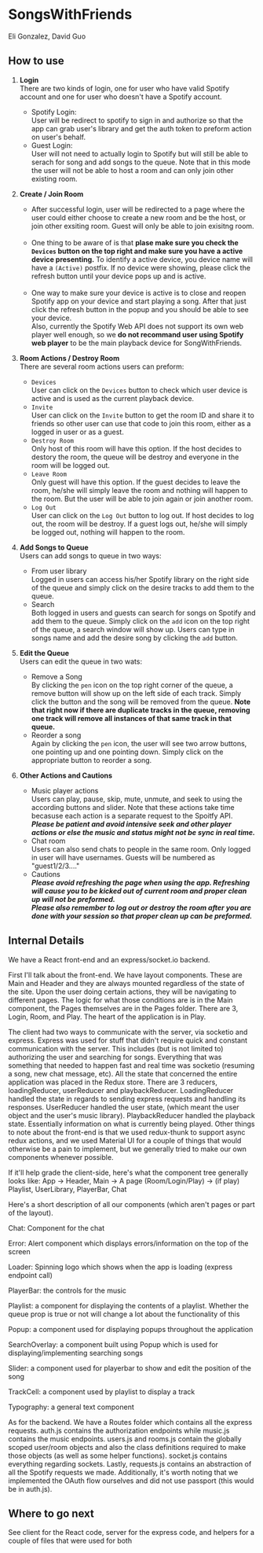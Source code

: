 # SongsWithFriends

Eli Gonzalez, David Guo

## How to use

1. **Login** <br />
	There are two kinds of login, one for user who have valid Spotify account and one for user who doesn't have a Spotify account. <br />
	* Spotify Login: <br />
		User will be redirect to spotify to sign in and authorize so that the app can grab user's library and get the auth token to preform action on user's behalf. <br />
	* Guest Login: <br />
		User will not need to actually login to Spotify but will still be able to serach for song and add songs to the queue. Note that in this mode the user will not be able to host a room and can only join other existing room. <br />

2. **Create / Join Room** <br />
	* After successful login, user will be redirected to a page where the user could either choose to create a new room and be the host, or join other exsiting room. Guest will only be able to join exisitng room. <br /><br />
	* One thing to be aware of is that **plase make sure you check the `Devices` button on the top right and make sure you have a active device presenting.** To identify a active device, you device name will have a `(Active)` postfix. If no device were showing, please click the refresh button until your device pops up and is active. <br /><br />
	* One way to make sure your device is active is to close and reopen Spotify app on your device and start playing a song. After that just click the refresh button in the popup and you should be able to see your device. <br />
	Also, currently the Spotify Web API does not support its own web player well enough, so we **do not recommand user using Spotify web player** to be the main playback device for SongWithFriends. <br />

3. **Room Actions / Destroy Room** <br />
	There are several room actions users can preform: <br />
	* `Devices` <br />
		User can click on the `Devices` button to check which user device is active and is used as the current playback device. <br />
	* `Invite` <br />
		User can click on the `Invite` button to get the room ID and share it to friends so other user can use that code to join this room, either as a logged in user or as a guest.
	* `Destroy Room` <br />
		Only host of this room will have this option. If the host decides to destory the room, the queue will be destroy and everyone in the room will be logged out. <br />
	* `Leave Room` <br />
		Only guest will have this option. If the guest decides to leave the room, he/she will simply leave the room and nothing will happen to the room. But the user will be able to join again or join another room.
	* `Log Out` <br />
		User can click on the `Log Out` button to log out. If host decides to log out, the room will be destroy. If a guest logs out, he/she will simply be logged out, nothing will happen to the room. <br />

4. **Add Songs to Queue** <br />
	Users can add songs to queue in two ways: <br />
	* From user library <br />
		Logged in users can access his/her Spotify library on the right side of the queue and simply click on the desire tracks to add them to the queue.
	* Search <br />
		Both logged in users and guests can search for songs on Spotify and add them to the queue. Simply click on the `add` icon on the top right of the queue, a search window will show up. Users can type in songs name and add the desire song by clicking the `add` button.

5. **Edit the Queue** <br />
	Users can edit the queue in two wats: <br />
	* Remove a Song <br />
		By clicking the `pen` icon on the top right corner of the queue, a remove button will show up on the left side of each track. Simply click the button and the song will be removed from the queue. **Note that right now if there are duplicate tracks in the queue, removing one track will remove all instances of that same track in that queue.** <br />
	* Reorder a song <br />
		Again by clicking the `pen` icon, the user will see two arrow buttons, one pointing up and one pointing down. Simply click on the appropriate button to reorder a song. <br />

6. **Other Actions and Cautions** <br />
	* Music player actions <br />
		Users can play, pause, skip, mute, unmute, and seek to using the according buttons and slider. Note that these actions take time becasuse each action is a separate request to the Spoitfy API. ***Please be patient and avoid intensive seek and other player actions or else the music and status might not be sync in real time.***
	* Chat room <br />
		Users can also send chats to people in the same room. Only logged in user will have usernames. Guests will be numbered as "guest1/2/3...."
	* Cautions <br />
		***Please avoid refreshing the page when using the app. Refreshing will cause you to be kicked out of current room and proper clean up will not be preformed.*** <br />
		***Please also remember to log out or destroy the room after you are done with your session so that proper clean up can be preformed.***

## Internal Details
We have a React front-end and an express/socket.io backend. 

First I'll talk about the front-end. We have layout components. These are Main and Header and they are always mounted regardless of the state of the site. Upon the user doing certain actions, they will be navigating to different pages. The logic for what those conditions are is in the Main component, the Pages themselves are in the Pages folder. There are 3, Login, Room, and Play.  The heart of the application is in Play.

The client had two ways to communicate with the server, via socketio and express. Express was used for stuff that didn't require quick and constant communication with the server. This includes (but is not limited to) authorizing the user and searching for songs. Everything that was something that needed to happen fast and real time was socketio (resuming a song, new chat message, etc). All the state that concerned the entire application was placed in the Redux store. There are 3 reducers, loadingReducer, userReducer and playbackReducer. LoadingReducer handled the state in regards to sending express requests and handling its responses. UserReducer handled the user state, (which meant the user object and the user's music library). PlaybackReducer handled the playback state. Essentially information on what is currently being played.
Other things to note about the front-end is that we used redux-thunk to support async redux actions, and we used Material UI for a couple of things that would otherwise be a pain to implement, but we generally tried to make our own components whenever possible.

If it'll help grade the client-side, here's what the component tree generally looks like:
App -> Header, Main -> A page (Room/Login/Play) -> (if play) Playlist, UserLibrary, PlayerBar, Chat

Here's a short description of all our components (which aren't pages or part of the layout).

Chat: Component for the chat

Error: Alert component which displays errors/information on the top of the screen

Loader: Spinning logo which shows when the app is loading (express endpoint call)

PlayerBar: the controls for the music

Playlist: a component for displaying the contents of a playlist. Whether the queue prop is true or not will change a lot about the functionality of this

Popup: a component used for displaying popups throughout the application

SearchOverlay: a component built using Popup which is used for displaying/implementing searching songs

Slider: a component used for playerbar to show and edit the position of the song

TrackCell: a component used by playlist to display a track

Typography: a general text component

As for the backend. We have a Routes folder which contains all the express requests. auth.js contains the authorization endpoints while music.js contains the music endpoints. users.js and rooms.js contain the globally scoped user/room objects and also the class definitions required to make those objects (as well as some helper functions). socket.js contains everything regarding sockets. Lastly, requests.js contains an abstraction of all the Spotify requests we made. Additionally, it's worth noting that we implemented the OAuth flow ourselves and did not use passport (this would be in auth.js). 

## Where to go next
See client for the React code, server for the express code, and helpers for a couple of files that were used for both
